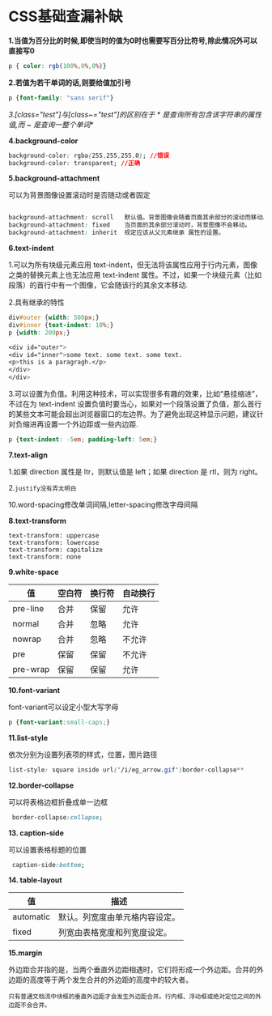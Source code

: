 # CSS基础查漏补缺

**1.当值为百分比的时候,即使当时的值为0时也需要写百分比符号,除此情况外可以直接写0** 

```CSS
p { color: rgb(100%,0%,0%)}
```



**2.若值为若干单词的话,则要给值加引号**

```CSS
p {font-family: "sans serif"}
```



**3.[class*="test"]与[class~="test"]的区别在于 * 是查询所有包含该字符串的属性值,而 ~ 是查询一整个单词**

**4.background-color**

```css
background-color: rgba(255,255,255,0); //错误
background-color: transparent; //正确
```

**5.background-attachment**

可以为背景图像设置滚动时是否随动或者固定

```CSS

background-attachment: scroll	默认值。背景图像会随着页面其余部分的滚动而移动。
background-attachment: fixed	当页面的其余部分滚动时，背景图像不会移动。
background-attachment: inherit	规定应该从父元素继承 属性的设置。
```

**6.text-indent**

1.可以为所有块级元素应用 text-indent，但无法将该属性应用于行内元素，图像之类的替换元素上也无法应用 text-indent 属性。不过，如果一个块级元素（比如段落）的首行中有一个图像，它会随该行的其余文本移动.

2.具有继承的特性

```CSS
div#outer {width: 500px;}
div#inner {text-indent: 10%;}
p {width: 200px;}

<div id="outer">
<div id="inner">some text. some text. some text.
<p>this is a paragragh.</p>
</div>
</div>
```

3.可以设置为负值。利用这种技术，可以实现很多有趣的效果，比如“悬挂缩进”，不过在为 text-indent 设置负值时要当心，如果对一个段落设置了负值，那么首行的某些文本可能会超出浏览器窗口的左边界。为了避免出现这种显示问题，建议针对负缩进再设置一个外边距或一些内边距.

```CSS
p {text-indent: -5em; padding-left: 5em;}
```



**7.text-align**

1.如果 direction 属性是 ltr，则默认值是 left；如果 direction 是 rtl，则为 right。

2.`justify没有弄太明白`

10.word-spacing修改单词间隔,letter-spacing修改字母间隔

**8.text-transform**

```
text-transform: uppercase
text-transform: lowercase
text-transform: capitalize
text-transform: none
```

**9.white-space**

| 值        | 空白符  | 换行符  | 自动换行 |
| -------- | ---- | ---- | ---- |
| pre-line | 合并   | 保留   | 允许   |
| normal   | 合并   | 忽略   | 允许   |
| nowrap   | 合并   | 忽略   | 不允许  |
| pre      | 保留   | 保留   | 不允许  |
| pre-wrap | 保留   | 保留   | 允许   |

**10.font-variant**

font-variant可以设定小型大写字母

```CSS
p {font-variant:small-caps;}
```

**11.list-style**

依次分别为设置列表项的样式，位置，图片路径

```CSS
list-style: square inside url('/i/eg_arrow.gif')border-collapse**
```

**12.border-collapse**

可以将表格边框折叠成单一边框

```CSS
 border-collapse:collapse;
```

**13. caption-side**

可以设置表格标题的位置

```CSS
 caption-side:bottom;
```

**14. table-layout**

| 值         | 描述              |
| --------- | --------------- |
| automatic | 默认。列宽度由单元格内容设定。 |
| fixed     | 列宽由表格宽度和列宽度设定。  |

**15.margin**

外边距合并指的是，当两个垂直外边距相遇时，它们将形成一个外边距。合并的外边距的高度等于两个发生合并的外边距的高度中的较大者。

`只有普通文档流中块框的垂直外边距才会发生外边距合并。行内框、浮动框或绝对定位之间的外边距不会合并。`